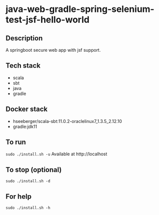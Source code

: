 # java-web-gradle-spring-selenium-test-jsf-hello-world

## Description
A springboot secure web app with jsf support.

## Tech stack
- scala
- sbt
- java
- gradle

## Docker stack
- hseeberger/scala-sbt:11.0.2-oraclelinux7_1.3.5_2.12.10
- gradle:jdk11

## To run
`sudo ./install.sh -u`
Available at http://localhost

## To stop (optional)
`sudo ./install.sh -d`

## For help
`sudo ./install.sh -h`
